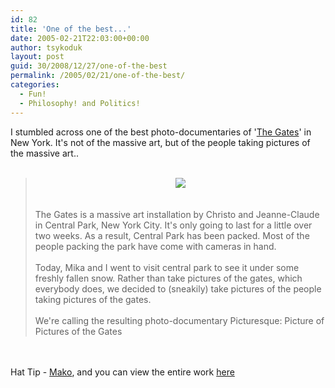 ```yaml
---
id: 82
title: 'One of the best...'
date: 2005-02-21T22:03:00+00:00
author: tsykoduk
layout: post
guid: 30/2008/12/27/one-of-the-best
permalink: /2005/02/21/one-of-the-best/
categories:
  - Fun!
  - Philosophy! and Politics!
---
```

<p>I stumbled across one of the best photo-documentaries of '<a href=http://www.christojeanneclaude.net/tg.html>The Gates</a>' in New York. It's not of the massive art, but of the people taking pictures of the massive art..<br /><br /><blockquote><center><img src=http://mako.yukidoke.org/fun/picturesque/highlight.png/></center><br /><br />The Gates is a massive art installation by Christo and Jeanne-Claude in Central Park, New York City. It's only going to last for a little over two weeks. As a result, Central Park has been packed. Most of the people packing the park have come with cameras in hand.<br /><br />Today, Mika and I went to visit central park to see it under some freshly fallen snow. Rather than take pictures of the gates, which everybody does, we decided to (sneakily) take pictures of the people taking pictures of the gates.<br /><br />We're calling the resulting photo-documentary Picturesque: Picture of Pictures of the Gates</blockquote><br /><br />Hat Tip - <a href=http://mako.yukidoke.org/copyrighteous>Mako</a>, and you can view the entire work <a href=http://mako.yukidoke.org/fun/picturesque/>here</p>